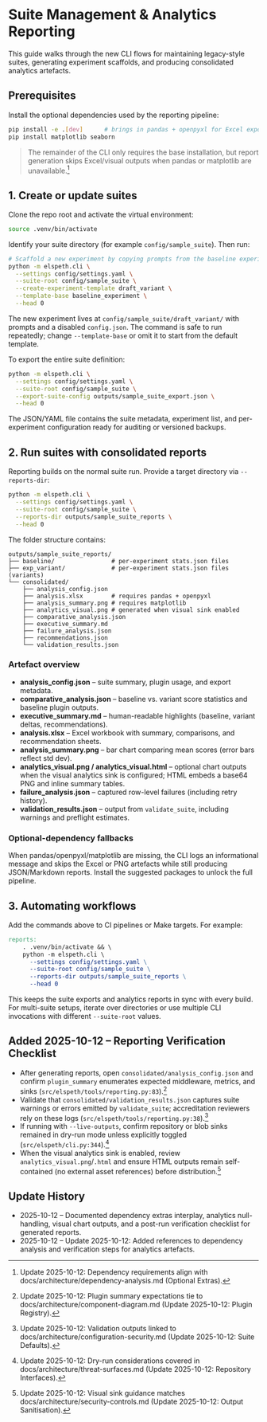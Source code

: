 # Suite Management & Analytics Reporting

This guide walks through the new CLI flows for maintaining legacy-style suites, generating
experiment scaffolds, and producing consolidated analytics artefacts.

## Prerequisites

Install the optional dependencies used by the reporting pipeline:

```bash
pip install -e .[dev]      # brings in pandas + openpyxl for Excel exports
pip install matplotlib seaborn
```

> The remainder of the CLI only requires the base installation, but report generation skips
> Excel/visual outputs when pandas or matplotlib are unavailable.[^reporting-deps-2025-10-12]
<!-- UPDATE 2025-10-12: The visual analytics sink also relies on matplotlib (and optionally seaborn) when producing PNG/HTML charts; install these packages before enabling the sink. -->
<!-- UPDATE 2025-10-12: Optional analytics extras (`pip install -e .[stats-core]` etc.) enable additional statistics in comparative reports; install before generating accreditation evidence. -->
<!-- UPDATE 2025-10-12: `pip install -e .[analytics-visual]` provides the plotting stack (matplotlib/seaborn) when enabling visual chart outputs without adding global dependencies. -->

## 1. Create or update suites

Clone the repo root and activate the virtual environment:

```bash
source .venv/bin/activate
```

Identify your suite directory (for example `config/sample_suite`). Then run:

```bash
# Scaffold a new experiment by copying prompts from the baseline experiment
python -m elspeth.cli \
  --settings config/settings.yaml \
  --suite-root config/sample_suite \
  --create-experiment-template draft_variant \
  --template-base baseline_experiment \
  --head 0
```

The new experiment lives at `config/sample_suite/draft_variant/` with prompts and a disabled
`config.json`. The command is safe to run repeatedly; change `--template-base` or omit it to
start from the default template.

To export the entire suite definition:

```bash
python -m elspeth.cli \
  --settings config/settings.yaml \
  --suite-root config/sample_suite \
  --export-suite-config outputs/sample_suite_export.json \
  --head 0
```

The JSON/YAML file contains the suite metadata, experiment list, and per-experiment configuration
ready for auditing or versioned backups.

## 2. Run suites with consolidated reports

Reporting builds on the normal suite run. Provide a target directory via `--reports-dir`:

```bash
python -m elspeth.cli \
  --settings config/settings.yaml \
  --suite-root config/sample_suite \
  --reports-dir outputs/sample_suite_reports \
  --head 0
```

The folder structure contains:

```
outputs/sample_suite_reports/
├── baseline/                # per-experiment stats.json files
├── exp_variant/             # per-experiment stats.json files (variants)
└── consolidated/
    ├── analysis_config.json
    ├── analysis.xlsx        # requires pandas + openpyxl
    ├── analysis_summary.png # requires matplotlib
    ├── analytics_visual.png # generated when visual sink enabled
    ├── comparative_analysis.json
    ├── executive_summary.md
    ├── failure_analysis.json
    ├── recommendations.json
    └── validation_results.json
```

### Artefact overview

- **analysis_config.json** – suite summary, plugin usage, and export metadata.
- **comparative_analysis.json** – baseline vs. variant score statistics and baseline plugin outputs.
- **executive_summary.md** – human-readable highlights (baseline, variant deltas, recommendations).
- **analysis.xlsx** – Excel workbook with summary, comparisons, and recommendation sheets.
- **analysis_summary.png** – bar chart comparing mean scores (error bars reflect std dev).
- **analytics_visual.png / analytics_visual.html** – optional chart outputs when the visual analytics sink is configured; HTML embeds a base64 PNG and inline summary tables.
- **failure_analysis.json** – captured row-level failures (including retry history).
- **validation_results.json** – output from `validate_suite`, including warnings and preflight estimates.

### Optional-dependency fallbacks

When pandas/openpyxl/matplotlib are missing, the CLI logs an informational message and skips the
Excel or PNG artefacts while still producing JSON/Markdown reports. Install the suggested packages
to unlock the full pipeline.
<!-- UPDATE 2025-10-12: When statistical extras are missing, analytics sections still render but omit p-values/intervals; review `analytics_report.json` for null placeholders before distributing. -->

## 3. Automating workflows

Add the commands above to CI pipelines or Make targets. For example:

```Makefile
reports:
	. .venv/bin/activate && \
	python -m elspeth.cli \
	  --settings config/settings.yaml \
	  --suite-root config/sample_suite \
	  --reports-dir outputs/sample_suite_reports \
	  --head 0
```

This keeps the suite exports and analytics reports in sync with every build. For multi-suite setups,
iterate over directories or use multiple CLI invocations with different `--suite-root` values.

## Added 2025-10-12 – Reporting Verification Checklist
- After generating reports, open `consolidated/analysis_config.json` and confirm `plugin_summary` enumerates expected middleware, metrics, and sinks (`src/elspeth/tools/reporting.py:83`).[^reporting-plugin-summary-2025-10-12]
- Validate that `consolidated/validation_results.json` captures suite warnings or errors emitted by `validate_suite`; accreditation reviewers rely on these logs (`src/elspeth/tools/reporting.py:38`).[^reporting-validation-2025-10-12]
- If running with `--live-outputs`, confirm repository or blob sinks remained in dry-run mode unless explicitly toggled (`src/elspeth/cli.py:344`).[^reporting-live-outputs-2025-10-12]
- When the visual analytics sink is enabled, review `analytics_visual.png`/`.html` and ensure HTML outputs remain self-contained (no external asset references) before distribution.[^reporting-visual-2025-10-12]

## Update History
- 2025-10-12 – Documented dependency extras interplay, analytics null-handling, visual chart outputs, and a post-run verification checklist for generated reports.
- 2025-10-12 – Update 2025-10-12: Added references to dependency analysis and verification steps for analytics artefacts.

[^reporting-deps-2025-10-12]: Update 2025-10-12: Dependency requirements align with docs/architecture/dependency-analysis.md (Optional Extras).
[^reporting-plugin-summary-2025-10-12]: Update 2025-10-12: Plugin summary expectations tie to docs/architecture/component-diagram.md (Update 2025-10-12: Plugin Registry).
[^reporting-validation-2025-10-12]: Update 2025-10-12: Validation outputs linked to docs/architecture/configuration-security.md (Update 2025-10-12: Suite Defaults).
[^reporting-live-outputs-2025-10-12]: Update 2025-10-12: Dry-run considerations covered in docs/architecture/threat-surfaces.md (Update 2025-10-12: Repository Interfaces).
[^reporting-visual-2025-10-12]: Update 2025-10-12: Visual sink guidance matches docs/architecture/security-controls.md (Update 2025-10-12: Output Sanitisation).
